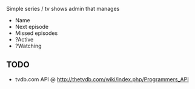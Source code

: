 
Simple series / tv shows admin that manages

* Name
* Next episode
* Missed episodes
* ?Active
* ?Watching

## TODO

* tvdb.com API @ http://thetvdb.com/wiki/index.php/Programmers_API
